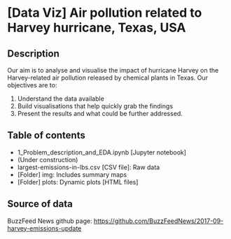# [Data Viz] Air pollution related to Harvey hurricane, Texas, USA
## Description
Our aim is to analyse and visualise the impact of hurricane Harvey on the Harvey-related air pollution released by chemical plants in Texas.
Our objectives are to:
1. Understand the data available
2. Build visualisations that help quickly grab the findings
3. Present the results and what could be further addressed.

## Table of contents
* 1_Problem_description_and_EDA.ipynb [Jupyter notebook]
* (Under construction)
* largest-emissions-in-lbs.csv [CSV file]: Raw data
* [Folder] img: Includes summary maps
* [Folder] plots: Dynamic plots [HTML files]
  
## Source of data
BuzzFeed News github page: https://github.com/BuzzFeedNews/2017-09-harvey-emissions-update
